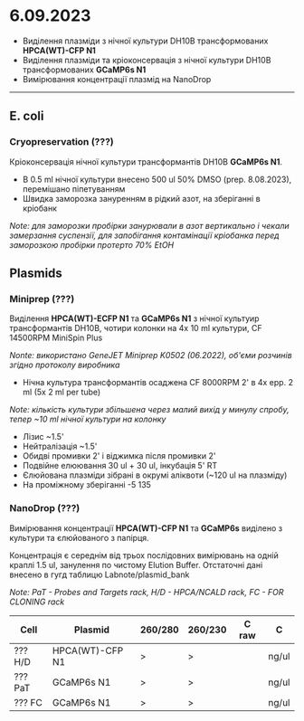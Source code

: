 6.09.2023
========
- Виділення плазміди з нічної культури DH10B трансформованих __HPCA(WT)-CFP N1__
- Виділення плазміди та кріоконсервація з нічної культури DH10B трансформованих __GCaMP6s N1__ 
- Вимірювання концентрації плазмід на NanoDrop

---
## E. coli
### Cryopreservation (???)
Кріоконсервація нічної культури  трансформантів DH10B __GCaMP6s N1__.

- В 0.5 ml нічної культури внесено 500 ul 50% DMSO (prep. 8.08.2023), перемішано піпетуванням
- Швидка заморозка зануренням в рідкий азот, на зберіганні в кріобанк

_Note: для заморозки пробірки занурювали в азот вертикально і чекали замерзання суспензії, для запобігання контамінації кріобанка перед заморозкою пробірки протерто 70% EtOH_

## Plasmids
### Miniprep (???)
Виділення __HPCA(WT)-ECFP N1__ та __GCaMP6s N1__ з нічної культуир трансформантів DH10B, чотири колонки на 4x 10 ml культури, CF 14500RPM MiniSpin Plus

_Nonte: використано GeneJET Miniprep K0502 (06.2022), об'єми розчинів згідно протоколу виробника_

- Нічна культура трансформантів осаджена CF 8000RPM 2' в 4x epp. 2 ml (5x 2 ml per tube)

_Note: кількість культури збільшена через малий вихід у минулу спробу, тепер ~10 ml нічної культури на колонку_

- Лізис ~1.5'
- Нейтралізація ~1.5'
- Обидві промивки 2' і віджимка після промивки 2'
- Подвійне елюювання 30 ul + 30 ul, інкубація 5' RT
- Єлюйована плазміди зібрані в окрумі аліквоти (~120 ul на плазміду)
- На проміжному зберіганні -5 135

### NanoDrop (???)
Вимірювання концентрації __HPCA(WT)-CFP N1__ тa __GCaMP6s__ виділено з культури та єлюйованого з папірця.

Концентрація є середнім від трьох послідовних вимірювань на одній краплі 1.5 ul, занулення по чистому Elution Buffer. Отстаточні дані внесено в гугд таблицю Labnote/plasmid_bank

_Note: PaT - Probes and Targets rack, H/D - HPCA/NCALD rack, FC - FOR CLONING rack_

|Cell|Plasmid|260/280|260/230|C raw|C|
|-|-|-|-|-|-|
|??? H/D|HPCA(WT)-CFP N1|>|>|| ng/ul|
|??? PaT| GCaMP6s N1 |>|>|| ng/ul|
|??? FC| GCaMP6s N1 |>|>|| ng/ul|